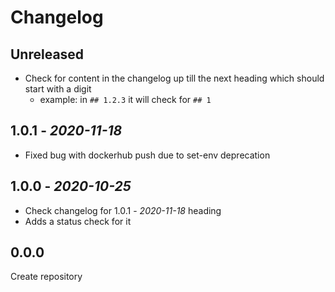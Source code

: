 # Changelog

## Unreleased

- Check for content in the changelog up till the next heading which should start with a digit
  - example: in `## 1.2.3` it will check for `## 1`

## 1.0.1 - *2020-11-18*

- Fixed bug with dockerhub push due to set-env deprecation

## 1.0.0 - *2020-10-25*

- Check changelog for 1.0.1 - *2020-11-18* heading
- Adds a status check for it

## 0.0.0

Create repository
